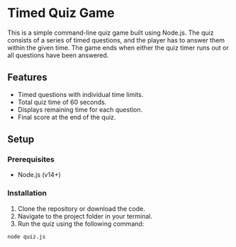 # Timed Quiz Game

This is a simple command-line quiz game built using Node.js. The quiz consists of a series of timed questions, and the player has to answer them within the given time. The game ends when either the quiz timer runs out or all questions have been answered.

## Features
- Timed questions with individual time limits.
- Total quiz time of 60 seconds.
- Displays remaining time for each question.
- Final score at the end of the quiz.

## Setup

### Prerequisites
- Node.js (v14+)

### Installation
1. Clone the repository or download the code.
2. Navigate to the project folder in your terminal.
3. Run the quiz using the following command:

```bash
node quiz.js
